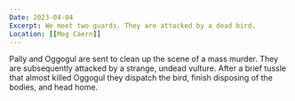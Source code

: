 ```yaml
---
Date: 2023-04-04
Excerpt: We meet two guards. They are attacked by a dead bird.
Location: [[Mog Caern]]
---
```

Pally and Oggogul are sent to clean up the scene of a mass murder. They are subsequently attacked by a strange, undead vulture. After a brief tussle that almost killed Oggogul they dispatch the bird, finish disposing of the bodies, and head home.
